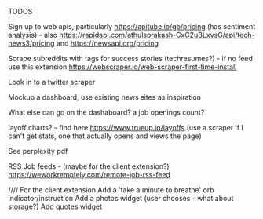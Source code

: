 TODOS

Sign up to web apis, particularly https://apitube.io/gb/pricing (has sentiment analysis) - also https://rapidapi.com/athulsprakash-CxC2uBLxvsG/api/tech-news3/pricing and https://newsapi.org/pricing

Scrape subreddits with tags for success stories (techresumes?) - if no feed use this extension https://webscraper.io/web-scraper-first-time-install

Look in to a twitter scraper

Mockup a dashboard, use existing news sites as inspiration

What else can go on the dashaboard? a job openings count? 

layoff charts? - find here https://www.trueup.io/layoffs (use a scraper if I can't get stats, one that actually opens and views the page)

See perplexity pdf

RSS Job feeds - (maybe for the client extension?)
https://weworkremotely.com/remote-job-rss-feed


//// For the client extension
Add a 'take a minute to breathe' orb indicator/instruction
Add a photos widget (user chooses - what about storage?)
Add quotes widget